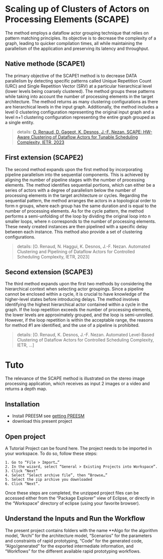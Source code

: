 # Scaling up of Clusters of Actors on Processing Elements (SCAPE)
The method employs a dataflow actor grouping technique that relies on pattern matching principles. Its objective is to decrease the complexity of a graph, leading to quicker compilation times, all while maintaining the parallelism of the application and preserving its latency and throughput.

## Native methode (SCAPE1)
The primary objective of the SCAPE1 method is to decrease DATA parallelism by detecting specific patterns called Unique Repetition Count (URC) and Single Repetition Vector (SRV) at a particular hierarchical level (lower levels being coarsely clustered). The method groups these patterns while taking into account the number of processing elements in the target architecture. The method returns as many clustering configurations as there are hierarchical levels in the input graph. Additionally, the method includes a level 0 clustering configuration representing the original input graph and a level n+1 clustering configuration representing the entire graph grouped as a single entity.

> details: [O. Renaud, D. Gageot, K. Desnos, J.-F. Nezan. SCAPE: HW-Aware Clustering of Dataflow Actors for Tunable Scheduling Complexity, IETR, 2023](https://hal.science/hal-04089941v1/file/DASIP__Architecture_aware_Clustering_of_Dataflow_Actors_for_Controlled_Scheduling_Complexity.pdf)


## First extension (SCAPE2)
The second method expands upon the first method by incorporating pipeline parallelism into the sequential components. This is achieved by aligning the number of pipeline stages with the number of processing elements. The method identifies sequential portions, which can either be a series of actors with a degree of parallelism below the number of processing elements in the target architecture or cycles.
Regarding the sequential pattern, the method arranges the actors in a topological order to form n groups, where each group has the same duration and is equal to the number of processing elements. 
As for the cycle pattern, the method performs a semi-unfolding of the loop by dividing the original loop into n smaller loops, where n corresponds to the number of processing elements. 
These newly created instances are then pipelined with a specific delay between each instance. This method also provide a set of clustering configurations.

> details: [O. Renaud, N. Haggui, K. Desnos, J.-F. Nezan. Automated Clustering and Pipelining of Dataflow Actors for Controlled Scheduling Complexity, IETR, 2023]

## Second extension (SCAPE3)
The third method expands upon the first two methods by considering the hierarchical context when selecting actor groupings. Since a pipeline cannot be enclosed within a cycle, it is crucial to have knowledge of the higher-level states before introducing delays.
The method involves identifying the highest hierarchical actor contained within a cycle in the graph. If the loop repetition exceeds the number of processing elements, the lower levels are approximately grouped, and the loop is semi-unrolled. However, if the loop repetition is within the acceptable range, the reasons for method #1 are identified, and the use of a pipeline is prohibited.

> details: [O. Renaud, K. Desnos, J.-F. Nezan. Automated Level-Based Clustering of Dataflow Actors for Controlled Scheduling Complexity, IETR, …]

# Tuto
The relevance of the SCAPE method is illustrated on the stereo image processing application, which receives as input 2 images or a video and returns a depth map.

## Installation
- Install PREESM see [getting PREESM](https://preesm.github.io/get/)
- download this present project

## Open project
A Tutorial Project can be found here. The project needs to be imported in your workspace. To do so, follow these steps:

    1. Go to “File > Import…”
    2. In the wizard, select “General > Existing Projects into Workspace”.
    3. Click “Next”
    4. Select “Select archive file”, then “Browse…”
    5. Select the zip archive you downloaded
    6. Click “Next”.

Once these steps are completed, the unzipped project files can be accessed either from the “Package Explorer” view of Eclipse, or directly in the “Workspace” directory of eclipse (using your favorite browser).

## Understand the Inputs and Run the Workflow
The present project contains folders with the name **Algo for the algorithm model, “Archi” for the architecture model, “Scenarios” for the parameters and constraints of rapid prototyping, “Code” for the generated code, “Algo/generated” for the exported intermediate information, and “Workflows” for the different available rapid prototyping workflows.


